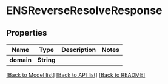 # ENSReverseResolveResponse

## Properties
Name | Type | Description | Notes
------------ | ------------- | ------------- | -------------
**domain** | **String** |  | 

[[Back to Model list]](../README.md#documentation-for-models) [[Back to API list]](../README.md#documentation-for-api-endpoints) [[Back to README]](../README.md)


